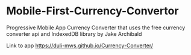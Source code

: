 # Mobile-First-Currency-Convertor
Progressive Mobile App Currency Converter that uses the free currency converter api
and IndexedDB library by Jake Archibald

Link to app https://duli-mws.github.io/Currency-Converter/
